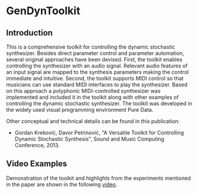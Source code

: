 GenDynToolkit
=============

Introduction
-------------

This is a comprehensive toolkit for controlling the dynamic stochastic synthesizer. Besides direct parameter control and parameter automation, several original approaches have been devised. First, the toolkit enables controlling the synthesizer with an audio signal. Relevant audio features of an input signal are mapped to the synthesis parameters making the control immediate and intuitive. Second, the toolkit supports MIDI control so that musicians can use standard MIDI interfaces to play the synthesizer. Based on this approach a polyphonic MIDI-controlled synthesizer was implemented and included it in the toolkit along with other examples of controlling the dynamic stochastic synthesizer. The toolkit was developed in the widely used visual programming environment Pure Data.</p>
Other conceptual and technical details can be found in this publication: <br>
* Gordan Kreković, Davor Petrinović, "A Versatile Toolkit for Controlling Dynamic Stochastic Synthesis", Sound and Music Computing Conference, 2013.

Video Examples
--------------
Demonstration of the toolkit and highlights from the experiments mentioned in the paper are shown in the following
[video](http://www.youtube.com/watch?v=1Uk6KeglvnI).
